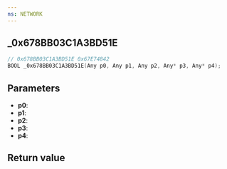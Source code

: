 ```yaml
---
ns: NETWORK
---
```

## _0x678BB03C1A3BD51E

```c
// 0x678BB03C1A3BD51E 0x67E74842
BOOL _0x678BB03C1A3BD51E(Any p0, Any p1, Any p2, Any* p3, Any* p4);
```


## Parameters
* **p0**: 
* **p1**: 
* **p2**: 
* **p3**: 
* **p4**: 

## Return value
